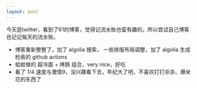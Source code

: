 ```yaml
---
layout: post
---
```


今天逛twitter，看到了61的博客，觉得记流水账也蛮有趣的，所以尝试自己博客也记记每天的流水账。

* 博客重新整整了，加了 algolia 搜索， 一些排版布局调整，加了 algolia 生成检索的 github actions
* 蛤蛤做的 超冷面 + 烤肠 组合，very nice，好吃
* 看了 1/4 速度与激情9，没兴趣看下去，年纪大了吧，不喜欢打打杀杀、爆米花的东西了